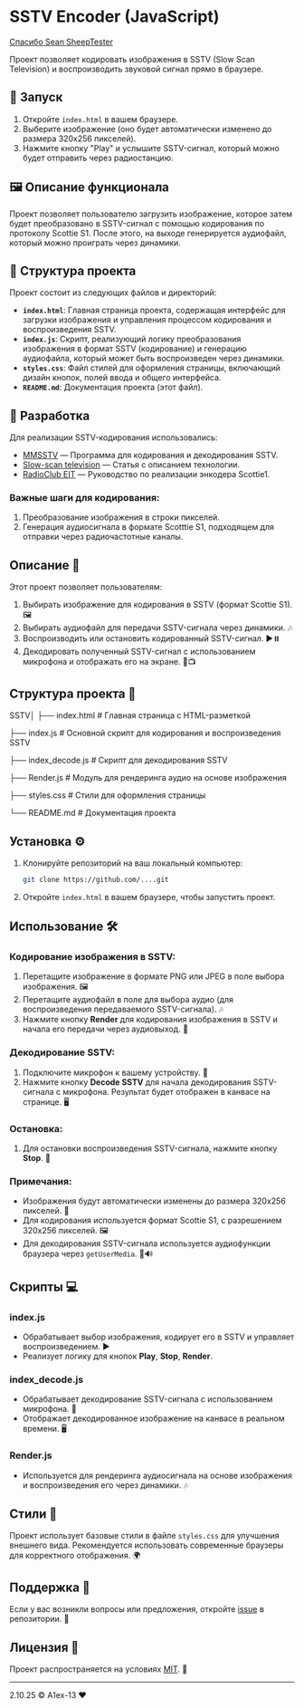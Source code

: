 # SSTV Encoder (JavaScript)

[Спасибо Sean SheepTester](https://sheeptester.github.io)

Проект позволяет кодировать изображения в SSTV (Slow Scan Television) и воспроизводить звуковой сигнал прямо в браузере.

## 🚀 Запуск
1. Откройте `index.html` в вашем браузере.
2. Выберите изображение (оно будет автоматически изменено до размера 320x256 пикселей).
3. Нажмите кнопку "Play" и услышите SSTV-сигнал, который можно будет отправить через радиостанцию.

## 🖼️ Описание функционала
Проект позволяет пользователю загрузить изображение, которое затем будет преобразовано в SSTV-сигнал с помощью кодирования по протоколу Scottie S1. После этого, на выходе генерируется аудиофайл, который можно проиграть через динамики.

## 📂 Структура проекта
Проект состоит из следующих файлов и директорий:

- **`index.html`**: Главная страница проекта, содержащая интерфейс для загрузки изображения и управления процессом кодирования и воспроизведения SSTV.
- **`index.js`**: Скрипт, реализующий логику преобразования изображения в формат SSTV (кодирование) и генерацию аудиофайла, который может быть воспроизведен через динамики.
- **`styles.css`**: Файл стилей для оформления страницы, включающий дизайн кнопок, полей ввода и общего интерфейса.
- **`README.md`**: Документация проекта (этот файл).

## 🔧 Разработка

Для реализации SSTV-кодирования использовались:
- [MMSSTV](https://hamsoft.ca/pages/mmsstv.php) — Программа для кодирования и декодирования SSTV.
- [Slow-scan television](https://en.wikipedia.org/wiki/Slow-scan_television) — Статья с описанием технологии.
- [RadioClub EIT](https://radio.clubs.etsit.upm.es/blog/2019-08-10-sstv-scottie1-encoder/) — Руководство по реализации энкодера Scottie1.

### Важные шаги для кодирования:
1. Преобразование изображения в строки пикселей.
2. Генерация аудиосигнала в формате Scotttie S1, подходящем для отправки через радиочастотные каналы.


## Описание 📝

Этот проект позволяет пользователям:

1. Выбирать изображение для кодирования в SSTV (формат Scottie S1). 🖼️
2. Выбирать аудиофайл для передачи SSTV-сигнала через динамики. 🎶
3. Воспроизводить или остановить кодированный SSTV-сигнал. ▶️⏸️
4. Декодировать полученный SSTV-сигнал с использованием микрофона и отображать его на экране. 🎤📺

## Структура проекта 📂

SSTV│ 
├── index.html # Главная страница с HTML-разметкой 

├── index.js # Основной скрипт для кодирования и воспроизведения SSTV 

├── index_decode.js # Скрипт для декодирования SSTV 

├── Render.js # Модуль для рендеринга аудио на основе изображения 

├── styles.css # Стили для оформления страницы 

└── README.md # Документация проекта


## Установка ⚙️

1. Клонируйте репозиторий на ваш локальный компьютер:
    ```bash
    git clone https://github.com/....git
    ```

2. Откройте `index.html` в вашем браузере, чтобы запустить проект.

## Использование 🛠️

### Кодирование изображения в SSTV:

1. Перетащите изображение в формате PNG или JPEG в поле выбора изображения. 🖼️
2. Перетащите аудиофайл в поле для выбора аудио (для воспроизведения передаваемого SSTV-сигнала). 🎶
3. Нажмите кнопку **Render** для кодирования изображения в SSTV и начала его передачи через аудиовыход. 📡

### Декодирование SSTV:

1. Подключите микрофон к вашему устройству. 🎤
2. Нажмите кнопку **Decode SSTV** для начала декодирования SSTV-сигнала с микрофона. Результат будет отображен в канвасе на странице. 🖥️

### Остановка:

1. Для остановки воспроизведения SSTV-сигнала, нажмите кнопку **Stop**. 🛑

### Примечания:

- Изображения будут автоматически изменены до размера 320x256 пикселей. 🔄
- Для кодирования используется формат Scottie S1, с разрешением 320x256 пикселей. 🖼️
- Для декодирования SSTV-сигнала используется аудиофункции браузера через `getUserMedia`. 🎤🔊

## Скрипты 💻

### index.js

- Обрабатывает выбор изображения, кодирует его в SSTV и управляет воспроизведением. ▶️
- Реализует логику для кнопок **Play**, **Stop**, **Render**.

### index_decode.js

- Обрабатывает декодирование SSTV-сигнала с использованием микрофона. 🎤
- Отображает декодированное изображение на канвасе в реальном времени. 🖥️

### Render.js

- Используется для рендеринга аудиосигнала на основе изображения и воспроизведения его через динамики. 🎶

## Стили 🎨

Проект использует базовые стили в файле `styles.css` для улучшения внешнего вида. Рекомендуется использовать современные браузеры для корректного отображения. 🌍

## Поддержка 💬

Если у вас возникли вопросы или предложения, откройте [issue](https://github.com/yourusername/SSTV-Encoder-Decoder/issues) в репозитории. 🐞

## Лицензия 📜

Проект распространяется на условиях [MIT](https://opensource.org/licenses/MIT). 🔑

---

2.10.25 &copy; A1ex-13 ❤️



